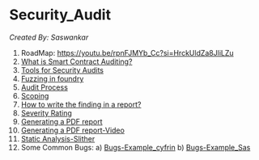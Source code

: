 # Security_Audit
_Created By: Saswankar_


   1) RoadMap: https://youtu.be/rpnFJMYb_Cc?si=HrckUldZa8JliLZu
   2) [What is Smart Contract Auditing?](smart_contract_auditing.md)
   3) [Tools for Security Audits](tools_for_audit.md)
   4) [Fuzzing in foundry](fuzzing.md)
   5) [Audit Process](audit-process.md)
   6) [Scoping](scoping.md)
   7) [How to write the finding in a report?](finding.md)
   8) [Severity Rating](https://docs.codehawks.com/hawks-auditors/how-to-evaluate-a-finding-severity)
   9) [Generating a PDF report](https://github.com/Cyfrin/audit-report-templating)
   10) [Generating a PDF report-Video](https://updraft.cyfrin.io/courses/security/first-audit/making-a-pdf?lesson_format=video)
   11) [Static Analysis-Slither](https://github.com/crytic/slither)
   12) Some Common Bugs:
         a) [Bugs-Example_cyfrin](https://github.com/Cyfrin/sc-exploits-minimized)
         b) [Bugs-Example_Sas](bugs.md)
 

     

